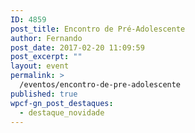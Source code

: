 ```yaml
---
ID: 4859
post_title: Encontro de Pré-Adolescente
author: Fernando
post_date: 2017-02-20 11:09:59
post_excerpt: ""
layout: event
permalink: >
  /eventos/encontro-de-pre-adolescente
published: true
wpcf-gn_post_destaques:
  - destaque_novidade
---
```

